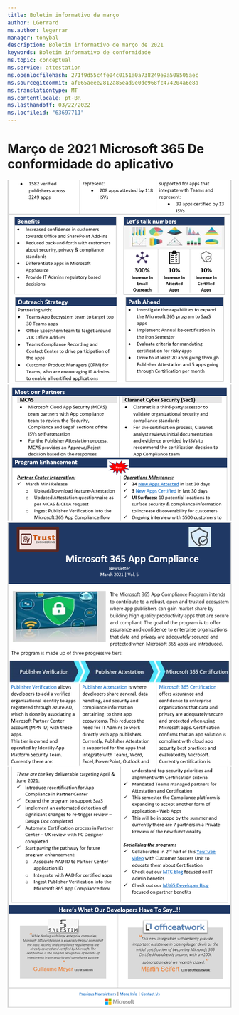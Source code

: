 ```yaml
---
title: Boletim informativo de março
author: LGerrard
ms.author: legerrar
manager: tonybal
description: Boletim informativo de março de 2021
keywords: Boletim informativo de conformidade
ms.topic: conceptual
ms.service: attestation
ms.openlocfilehash: 271f9d55c4fe04c0151a0a738249e9a508505aec
ms.sourcegitcommit: af065aeee2812a85ead9e0de968fc474204a6e8a
ms.translationtype: MT
ms.contentlocale: pt-BR
ms.lasthandoff: 03/22/2022
ms.locfileid: "63697711"
---
```

# <a name="march-2021-microsoft-365-app-compliance-newsletter"></a>Março de 2021 Microsoft 365 De conformidade do aplicativo

![Março 1March 2March](../media/March2.PNG)
![ 3March](../media/March3.PNG)
![ 4](../media/March1.PNG)
![](../media/March4.PNG)
